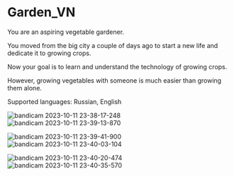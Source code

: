 # Garden_VN
You are an aspiring vegetable gardener. 

You moved from the big city a couple of days ago to start a new life and dedicate it to growing crops. 

Now your goal is to learn and understand the technology of growing crops. 

However, growing vegetables with someone is much easier than growing them alone. 

Supported languages: Russian, English

![bandicam 2023-10-11 23-38-17-248](https://github.com/Andredron/Garden_VN/assets/55322207/10fdf336-976a-42ce-8f21-cb5ef07c51d4) ![bandicam 2023-10-11 23-39-13-870](https://github.com/Andredron/Garden_VN/assets/55322207/d9158b02-b643-4de9-87d9-dc849571faa1)

![bandicam 2023-10-11 23-39-41-900](https://github.com/Andredron/Garden_VN/assets/55322207/d1bb4baa-6341-4ea2-9c77-92ef559b71b1) ![bandicam 2023-10-11 23-40-03-104](https://github.com/Andredron/Garden_VN/assets/55322207/618710e4-be95-4116-9e49-8c4c62400591)

![bandicam 2023-10-11 23-40-20-474](https://github.com/Andredron/Garden_VN/assets/55322207/2a2b4bc6-e86d-4570-bf27-dc396a2e6360) ![bandicam 2023-10-11 23-40-35-570](https://github.com/Andredron/Garden_VN/assets/55322207/5d06d607-39bf-42f6-a0b8-6f204cbe529b)




